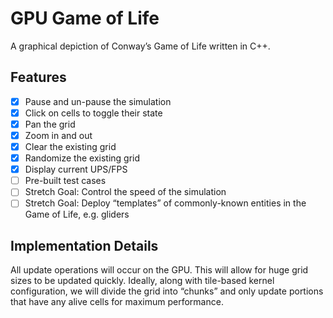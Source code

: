 # GPU Game of Life
A graphical depiction of Conway’s Game of Life written in C++.

## Features
* [x] Pause and un-pause the simulation
* [x] Click on cells to toggle their state
* [x] Pan the grid
* [x] Zoom in and out
* [x] Clear the existing grid
* [x] Randomize the existing grid
* [x] Display current UPS/FPS
* [ ] Pre-built test cases
* [ ] Stretch Goal: Control the speed of the simulation
* [ ] Stretch Goal: Deploy “templates” of commonly-known entities in the Game of Life, e.g. gliders

## Implementation Details
All update operations will occur on the GPU. This will allow for huge grid sizes to be updated quickly. Ideally, along with tile-based kernel configuration, we will divide the grid into “chunks” and only update portions that have any alive cells for maximum performance.
